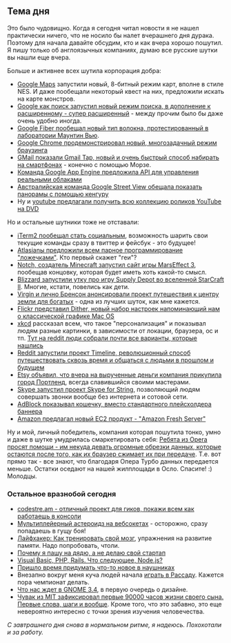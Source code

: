 ## Тема дня
Это было чудовищно. Когда я сегодня читал новости я не нашел практически ничего, что не носило бы налет вчерашнего дня дурака. Поэтому для начала давайте обсудим, кто и как вчера хорошо пошутил. Я пишу только об англоязычных компаниях, думаю все русские шутки вы нашли еще вчера.

Больше и активнее всех шутила корпорация добра:

* [Google Maps](http://maps.google.com/) запустили новый, 8-битный режим карт, вполне в стиле NES. И даже пообещали некоторый квест на них, предложили искать на карте монстров.
* [Google как поиск запустил новый режим поиска, в дополнение к расширенному - супер расширенный](http://www.google.com/js/reallyadvanced.html) - между прочим было бы даже очень удобно иногда.
* [Google Fiber пообещал новый тип волокна, протестированный в лаборатории Маунтин Вью](http://www.google.com/fiber/kansascity/index.html).
* [Google Chrome продемонстрировал новый, многозадачный режим браузинга](https://www.google.com/intl/en/chrome/multitask.html)
* [GMail показали Gmail Tap, новый и очень быстрый способ набирать на смартфонах](http://gmailblog.blogspot.ca/2012/03/introducing-gmail-tap.html) - конечно с помощью Морзе.
* [Команда Google App Engine предложила API для управления реальными облаками](http://googleappengine.blogspot.com/2012/04/google-cloud-api-cloud-coverage.html)
* [Австралийская команда Google Street View обещала показать панорамы с помощью кенгуру](http://google-au.blogspot.com.au/2012/04/google-street-roo-exploring-outback-one.html)
* Ну и [youtube предлагали получить всю коллекцию роликов YouTube на DVD](http://www.youtube.com/theyoutubecollection)

Но и остальные шутники тоже не отставали:

* [iTerm2 пообещал стать социальным](https://groups.google.com/d/topic/iterm2-discuss/H_tTbNjFT5g/discussion), возможность шарить свои текущие команды сразу в твиттер и фейсбук - это будущее!
* [Atlasianы предложили всем парное программирование "ложечками"](https://bitbucket.org/spooning/). Кто первый скажет "геи"?
* [Notch, создатель Minecraft запустил сайт игры MarsEffect 3](http://marseffect.net/), пообещав концовку, которая будет иметь хоть какой-то смысл.
* [Blizzard запустили утку про игру Supply Depot во вселенной StarCraft II](http://us.blizzard.com/en-us/games/supplydepot/). Многие, кстати, повелись как дети.
* [Virgin и лично Бренсон анонсировали проект путешествия к центру земли для богатых](http://virginvolcanic.com/) - одна из лучших шуток, как мне кажется.
* [Flickr представил Dither, новый набор настроек напоминающий нам о классической графике Mac OS](http://blog.flickr.net/2012/04/01/your-photos-re-envisioned/)
* [xkcd](http://xkcd.com/) рассказал всем, что такое "персонализация" и показывал людям разные картинки, в зависимости от локации, браузера, ос и тп. [Тут на reddit люди собрали почти все варианты, которые нашлись](http://www.reddit.com/r/comics/comments/rnpiw/mindboggling_xkcd_april_fools_comic/)
* [Reddit запустили проект Timeline, революционный способ путешествовать сквозь время и общаться с людьми в прошлом и будущем](http://blog.reddit.com/2012/03/introducing-reddit-timeline.html)
* [Etsy объявил, что вчера на вырученные деньги компания прикупила город Портленд](http://www.etsy.com/blog/news/2012/etsy-acquires-city-of-portland/), всегда славившийся своими мастерами.
* [Skype запустил проект Skype for String](https://support.skype.com/en-us/faq/FA12026/What-is-Skype-for-String), позволяющий людям совершать звонки вообще без интернета и сотовой сети.
* [AdBlock показывал кошечку, вместо стандартного плейсхолдера баннера](http://adblockforchrome.blogspot.com/2012/03/inturdusing-catblock.html)
* [Amazon предлагал новый EC2 продукт - "Amazon Fresh Server"](http://aws.typepad.com/aws/2012/04/new-amazon-fresh-servers.html)

Ну и мой, личный победитель, компания которая пошутила тонко, умно и даже в шутке умудрилась смаркетировать себя:
[Ребята из Opera просят помощи - им некуда девать огромные обрезки данных, которые остаются после того, как их браузер сжимает их при передаче](http://my.opera.com/chooseopera/blog/2012/04/01/please-help-us-with-our-data-problem). Т.е. вот прямо так - все знают, что благодаря Опера Турбо данных передается меньше. Остатки оседают на нашей жилплощади в Осло. Спасите! :) Молодцы.

### Остальное вразнобой сегодня

* [codestre.am - отличный проект для гиков, покажи всем как работаешь в консоли](http://codestre.am)
* [Мультиплейерный астероидз на вебсокетах](http://seb.ly/demos/MMOsteroids.html) - осторожно, сразу попадаешь в гущу боя!
* [Лайфхакер: Как тренировать свой мозг](http://lifehacker.com/5897708/how-to-train-your-brain-and-boost-your-memory-like-a-usa-memory-champion), упражнения на развитие памяти. Надо попробовать, чтоли.
* [Почему я пашу на дядю, а не делаю свой стартап](http://fredandrandall.com/blog/2012/04/01/why-im-working-for-the-man-and-not-doing-a-startup/)
* [Visual Basic, PHP, Rails. Что следующее, Node.js?](http://andrewchenblog.com/2012/04/01/visual-basic-php-rails-is-node-js-next/)
* [Пришло время придумать что-то новое в наушниках](http://chrismaury.com/post/20294864914/its-time-to-level-up-headphone-tech)
* Внезапно вокруг меня куча людей начала [играть в Рассаду](http://ru.wikipedia.org/wiki/%D0%A0%D0%B0%D1%81%D1%81%D0%B0%D0%B4%D0%B0_%28%D0%B8%D0%B3%D1%80%D0%B0%29). Кажется пора чемпионат делать.
* [Что нас ждет в GNOME 3.4](http://arstechnica.com/business/news/2012/04/hands-on-gnome-34-arrives-introducing-significant-design-changes.ars), в первую очередь о дизайне.
* [Чувак из MIT зафиксировал первые 90000 часов жизни своего сына. Первые слова, шаги и вообще](http://www.fastcompany.com/1733627/mit-scientist-captures-his-sons-first-90000-hours-on-video). Кроме того, что это забавно, это еще невероятно интересно с точки зрения изучения человечества.

*С завтрашнего дня снова в нормальном ритме, я надеюсь. Похохотали и за работу.*